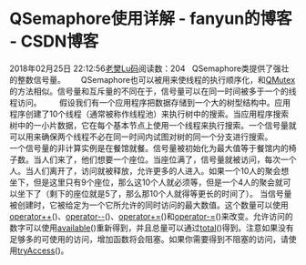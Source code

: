# QSemaphore使用详解 - fanyun的博客 - CSDN博客
2018年02月25日 22:12:56[老樊Lu码](https://me.csdn.net/fanyun_01)阅读数：204
   QSemaphore类提供了强壮的整数信号量。
      QSemaphore也可以被用来使线程的执行顺序化，和[QMutex](http://www.kuqin.com/qtdocument/qmutex.html)的方法相似。信号量和互斥量的不同在于，信号量可以在同一时间被多于一个的线程访问。
       假设我们有一个应用程序把数据存储到一个大的树型结构中。应用程序创建了10个线程（通常被称作线程池）来执行树中的搜索。当应用程序搜索树中的一小片数据，它在每个基本节点上使用一个线程来执行搜索。一个信号量就可以用来确保两个线程不必在同一时间内试图对树的同一个分支进行搜索。
        一个信号量的非计算实例是在餐馆就餐。信号量被初始化为最大值等于餐馆内的椅子数。当人们来了，他们想要一个座位。当座位满了，信号量就被访问，每次一个人。当人们离开了，访问就被释放，允许更多的人进入。如果一个10人的聚会想坐下，但是这里只有9个座位，那么这10个人就必须等，但是一个4人的聚会就可以坐下了（剩下的座位就是5了，那么那10个人就得等更长的时间了）。
当信号量被创建时，它被给定为一个它所允许的同时访问的最大数值。这个数量可以使用[operator++](http://www.kuqin.com/qtdocument/qsemaphore.html#operator++)()、[operator--](http://www.kuqin.com/qtdocument/qsemaphore.html#operator--)()、[operator+=](http://www.kuqin.com/qtdocument/qsemaphore.html#operator+-eq)()和[operator-=](http://www.kuqin.com/qtdocument/qsemaphore.html#operator--eq)()来改变。允许访问的数字可以使用[available](http://www.kuqin.com/qtdocument/qsemaphore.html#available)()重新得到，并且总量可以通过[total](http://www.kuqin.com/qtdocument/qsemaphore.html#total)()得到。注意如果没有足够多的可使用的访问，增加函数将会阻塞。如果你需要得到不阻塞的访问，请使用[tryAccess](http://www.kuqin.com/qtdocument/qsemaphore.html#tryAccess)()。

